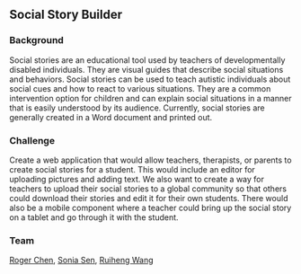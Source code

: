 Social Story Builder
--------------------

### Background

Social stories are an educational tool used by teachers of developmentally disabled individuals. They are visual guides that describe social situations and behaviors. Social stories can be used to teach autistic individuals about social cues and how to react to various situations. They are a common intervention option for children and can explain social situations in a manner that is easily understood by its audience. Currently, social stories are generally created in a Word document and printed out.

### Challenge

Create a web application that would allow teachers, therapists, or parents to create social stories for a student. This would include an editor for uploading pictures and adding text. We also want to create a way for teachers to upload their social stories to a global community so that others could download their stories and edit it for their own students. There would also be a mobile component where a teacher could bring up the social story on a tablet and go through it with the student.

### Team

[Roger Chen](/people/roger-chen.md), [Sonia Sen](/people/sonia-sen.md), [Ruiheng Wang](/people/ruiheng-wang.md)